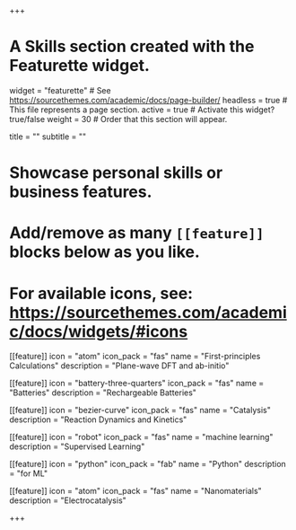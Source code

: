 +++
# A Skills section created with the Featurette widget.
widget = "featurette"  # See https://sourcethemes.com/academic/docs/page-builder/
headless = true  # This file represents a page section.
active = true  # Activate this widget? true/false
weight = 30  # Order that this section will appear.

title = ""
subtitle = ""

# Showcase personal skills or business features.
# 
# Add/remove as many `[[feature]]` blocks below as you like.
# 
# For available icons, see: https://sourcethemes.com/academic/docs/widgets/#icons
  
[[feature]]
  icon = "atom"
  icon_pack = "fas"
  name = "First-principles Calculations"
  description = "Plane-wave DFT and ab-initio"  
  
[[feature]]
  icon = "battery-three-quarters"
  icon_pack = "fas"
  name = "Batteries"
  description = "Rechargeable Batteries"
  
[[feature]]
  icon = "bezier-curve"
  icon_pack = "fas"
  name = "Catalysis"
  description = "Reaction Dynamics and Kinetics"



[[feature]]
  icon = "robot"
  icon_pack = "fas"
  name = "machine learning"
  description = "Supervised Learning"


[[feature]]
  icon = "python"
  icon_pack = "fab"
  name = "Python"
  description = "for ML"

[[feature]]
  icon = "atom"
  icon_pack = "fas"
  name = "Nanomaterials"
  description = "Electrocatalysis"

+++
